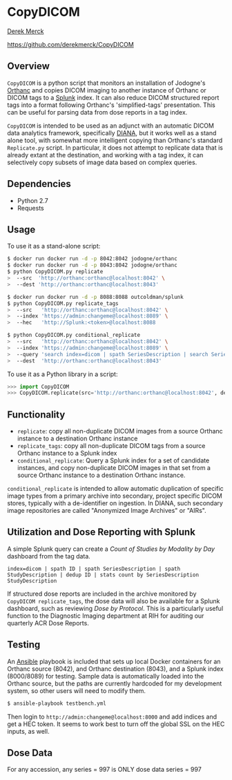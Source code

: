 # CopyDICOM

[Derek Merck](email:derek_merck@brown.edu)  

<https://github.com/derekmerck/CopyDICOM>


## Overview

`CopyDICOM` is a python script that monitors an installation of Jodogne's [Orthanc][] and copies DICOM imaging to another instance of Orthanc or DICOM tags to a [Splunk][] index.  It can also reduce DICOM structured report tags into a format following Orthanc's 'simplified-tags' presentation.  This can be useful for parsing data from dose reports in a tag index.

`CopyDICOM` is intended to be used as an adjunct with an automatic DICOM data analytics framework, specifically [DIANA][], but it works well as a stand alone tool, with somewhat more intelligent copying than Orthanc's standard `Replicate.py` script.  In particular, it does not attempt to replicate data that is already extant at the destination, and working with a tag index, it can selectively copy subsets of image data based on complex queries.
 
 [Orthanc]: https://orthanc.chu.ulg.ac.be
 [DICOM]: http://dicom.nema.org
 [Splunk]: https://www.splunk.com
 [DIANA]: https://github.com/derekmerck/miip


## Dependencies

- Python 2.7
- Requests


## Usage

To use it as a stand-alone script:

````bash
$ docker run docker run -d -p 8042:8042 jodogne/orthanc
$ docker run docker run -d -p 8043:8042 jodogne/orthanc
$ python CopyDICOM.py replicate 
>  --src  'http://orthanc:orthanc@localhost:8042' \
>  --dest 'http://orthanc:orthanc@localhost:8043'
````

````bash
$ docker run docker run -d -p 8088:8088 outcoldman/splunk
$ python CopyDICOM.py replicate_tags 
>  --src   'http://orthanc:orthanc@localhost:8042' \
>  --index 'https://admin:changeme@localhost:8089' \
>  --hec   'http://Splunk:<token>@localhost:8088
````

````bash
$ python CopyDICOM.py conditional_replicate 
>  --src   'http://orthanc:orthanc@localhost:8042' \
>  --index 'https://admin:changeme@localhost:8089' \
>  --query 'search index=dicom | spath SeriesDescription | search SeriesDescription="Dose Record" | spath ID | table ID' \ 
>  --dest  'http://orthanc:orthanc@localhost:8043'
````

To use it as a Python library in a script:

````python
>>> import CopyDICOM
>>> CopyDICOM.replicate(src='http://orthanc:orthanc@localhost:8042', dest='http://orthanc:orthanc@localhost:8043')
````


## Functionality

* `replicate`: copy all non-duplicate DICOM images from a source Orthanc instance to a destination Orthanc instance
* `replicate_tags`: copy all non-duplicate DICOM tags from a source Orthanc instance to a Splunk index
* `conditional_replicate`: Query a Splunk index for a set of candidate instances, and copy non-duplicate DICOM images in that set from a source Orthanc instance to a destination Orthanc instance.

`conditional_replicate` is intended to allow automatic duplication of specific image types from a primary archive into secondary, project specific DICOM stores, typically with a de-identifier on ingestion.  In DIANA, such secondary image repositories are called "Anonymized Image Archives" or "AIRs".


## Utilization and Dose Reporting with Splunk

A simple Splunk query can create a _Count of Studies by Modality by Day_ dashboard from the tag data.

```
index=dicom | spath ID | spath SeriesDescription | spath StudyDescription | dedup ID | stats count by SeriesDescription StudyDescription
```

If structured dose reports are included in the archive monitored by `CopyDICOM replicate_tags`, the dose data will also be available for a Splunk dashboard, such as reviewing _Dose by Protocol_.  This is a particularly useful function to the Diagnostic Imaging department at RIH for auditing our quarterly ACR Dose Reports.


## Testing

An [Ansible][] playbook is included that sets up local Docker containers for an Orthanc source (8042), and Orthanc destination (8043), and a Splunk index (8000/8089) for testing.  Sample data is automatically loaded into the Orthanc source, but the paths are currently hardcoded for my development system, so other users will need to modify them.

[Ansible]: https://github.com/ansible/ansible

````bash
$ ansible-playbook testbench.yml 
````

Then login to `http://admin:changeme@localhost:8000` and add indices and get a HEC token.  It seems to work best to turn off the global SSL on the HEC inputs, as well.

## Dose Data

For any accession, any series = 997 is ONLY dose data series = 997
